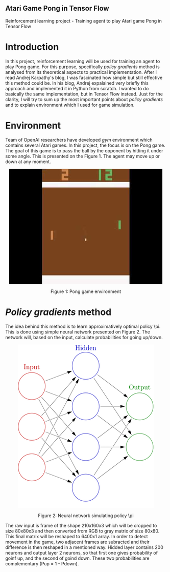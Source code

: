 ## Atari Game Pong in Tensor Flow

Reinforcement learning project - Training agent to play Atari game Pong in Tensor Flow

# Introduction

In this project, reinforcement learning will be used for training an agent to play Pong game. For this purpose, specifically *policy gradients* method is analysed from its theoretical aspects to practical implementation. After I read Andrej Karpathy's blog, I was fascinated how simple but still effective this method could be. In his blog, Andrej expalained very briefly this approach and implemented it in Python from scratch. I wanted to do basically the same implementation, but in Tensor Flow instead. Just for the clarity, I will try to sum up the most important points about *policy gradients* and to explain environment which I used for game simulation.

# Environment

Team of OpenAI researchers have developed *gym* environment which contains several Atari games. In this project, the focus is on the Pong game. The goal of this game is to pass the ball by the opponent by hitting it under some angle. This is presented on the Figure 1. The agent may move up or down at any moment. 

<p align="center">
<img style="float: center;margin:0 auto; " align="center" src="./images/hqdefault.jpg">   
<div align="center">
Figure 1: Pong game environment
</div>
</p>

# *Policy gradients* method

The idea behind this method is to learn approximatively optimal policy \pi. This is done using simple neural network presented on Figure 2. The network will, based on the input, calculate probabilities for going up/down. 

<p align="center">
<img style="float: center;margin:0 auto; " align="center" src="./images/nn.png">   
<div align="center">
Figure 2: Neural network simulating policy \pi
</div>
</p>

The raw input is frame of the shape 210x160x3 which will be cropped to size 80x80x3 and then converted from RGB to gray matrix of size 80x80. This final matrix will be reshaped to 6400x1 array. In order to detect movement in the game, two adjacent frames are subracted and their difference is then reshaped in a mentioned way. Hidded layer contains 200 neurons and output layer 2 neurons, so that first one gives probability of goinf up, and the second of goind down. These two probabilities are complementary (Pup = 1 - Pdown).   




